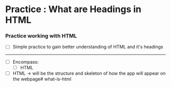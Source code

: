 # Practice : What are Headings in HTML

### Practice working with HTML

- [ ] Simple practice to gain better understanding of HTML and it's headings

---
- [ ] Encompass:
  - [ ] HTML
- [ ] HTML → will be the structure and skeleton of how the app will appear on the webpage# what-is-html